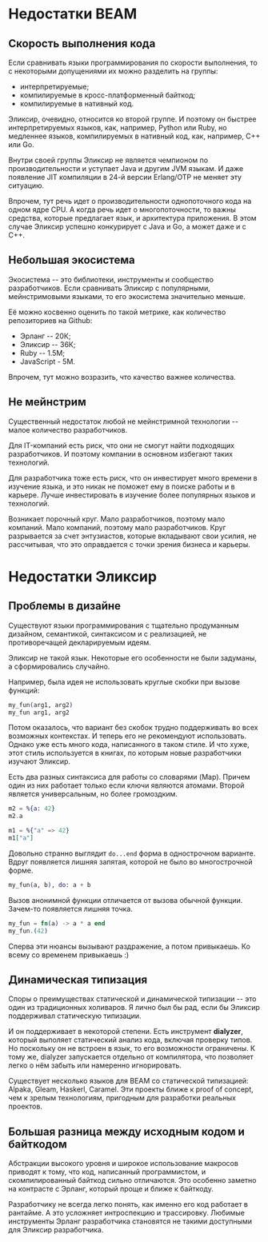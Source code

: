 # Недостатки BEAM

## Скорость выполнения кода

Если сравнивать языки программирования по скорости выполнения, то с некоторыми допущениями их можно разделить на группы:
- интерпретируемые;
- компилируемые в кросс-платформенный байткод;
- компилируемые в нативный код.

Эликсир, очевидно, относится ко второй группе. И поэтому он быстрее интерпретируемых языков, как, например, Python или Ruby, но медленнее языков, компилируемых в нативный код, как, например, C++ или Go. 

Внутри своей группы Эликсир не является чемпионом по производительности и уступает Java и другим JVM языкам. И даже появление JIT компиляции в 24-й версии Erlang/OTP не меняет эту ситуацию.

Впрочем, тут речь идет о производительности однопоточного кода на одном ядре CPU. А когда речь идет о многопоточности, то важны средства, которые предлагает язык, и архитектура приложения. В этом случае Эликсир успешно конкурирует с Java и Go, а может даже и с C++.


## Небольшая экосистема

Экосистема -- это библиотеки, инструменты и сообщество разработчиков. Если сравнивать Эликсир с популярными, мейнстримовыми языками, то его экосистема значительно меньше.

Её можно косвенно оценить по такой метрике, как количество репозиториев на Github:
- Эрланг -- 20К;
- Эликсир -- 36К;
- Ruby -- 1.5M;
- JavaScript - 5M.

Впрочем, тут можно возразить, что качество важнее количества. 


## Не мейнстрим

Существенный недостаток любой не мейнстримной технологии -- малое количество разработчиков. 

Для IT-компаний есть риск, что они не смогут найти подходящих разработчиков. И поэтому компании в основном избегают таких технологий.

Для разработчика тоже есть риск, что он инвестирует много времени в изучение языка, и это никак не поможет ему в поиске работы и в карьере. Лучше инвестировать в изучение более популярных языков и технологий.

Возникает порочный круг. Мало разработчиков, поэтому мало компаний. Мало компаний, поэтому мало разработчиков. Круг разрывается за счет энтузиастов, которые вкладывают свои усилия, не рассчитывая, что это оправдается с точки зрения бизнеса и карьеры.


# Недостатки Эликсир

## Проблемы в дизайне

Существуют языки программирования с тщательно продуманным дизайном, семантикой, синтаксисом и с реализацией, не противоречащей декларируемым идеям. 

Эликсир не такой язык. Некоторые его особенности не были задуманы, а сформировались случайно.

Например, была идея не использовать круглые скобки при вызове функций:

```elixir
my_fun(arg1, arg2)
my_fun arg1, arg2
```

Потом оказалось, что вариант без скобок трудно поддерживать во всех возможных контекстах. И теперь его не рекомендуют использовать. Однако уже есть много кода, написанного в таком стиле. И что хуже, этот стиль используется в книгах, по которым новые разработчики изучают Эликсир.

Есть два разных синтаксиса для работы со словарями (Map). Причем один из них работает только если ключи являются атомами. Второй является универсальным, но более громоздким.

```elixir
m2 = %{a: 42}
m2.a

m1 = %{"a" => 42}
m1["a"]
```

Довольно странно выглядит `do...end` форма в однострочном варианте. Вдруг появляется лишняя запятая, которой не было во многострочной форме.

```elixir
my_fun(a, b), do: a + b
```

Вызов анонимной функции отличается от вызова обычной функции. Зачем-то появляется лишняя точка.

```elixir
my_fun = fn(a) -> a * a end 
my_fun.(42)
```

Сперва эти нюансы вызывают раздражение, а потом привыкаешь. Ко всему со временем привыкаешь :)


## Динамическая типизация

Споры о преимуществах статической и динамической типизации -- это один из традиционных холиваров. Я лично был бы рад, если бы Эликсир поддерживал статическую типизации.

И он поддерживает в некоторой степени. Есть инструмент **dialyzer**, который выполяет статический анализ кода, включая проверку типов. Но поскольку он не встроен в язык, то его возможности ограничены. К тому же, dialyzer запускается отдельно от компилятора, что позволяет легко о нём забыть или намеренно игнорировать.

Существует несколько языков для BEAM со статической типизацией: Alpaka, Gleam, Haskerl, Caramel. Эти проекты ближе к proof of concept, чем к зрелым технологиям, пригодным для разработки реальных проектов.


## Большая разница между исходным кодом и байткодом

Абстракции высокого уровня и широкое использование макросов приводят к тому, что код, написанный программистом, и скомпилированный байткод сильно отличаются. Это особенно заметно на контрасте с Эрланг, который проще и ближе к байткоду. 

Разработчику не всегда легко понять, как именно его код работает в рантайме. А это усложняет интроспекцию и трассировку. Любимые инструменты Эрланг разработчика становятся не такими доступными для Эликсир разработчика.

